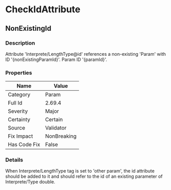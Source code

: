 ﻿---  
uid: Validator_2_69_4  
---

# CheckIdAttribute

## NonExistingId

### Description

Attribute 'Interprete\/LengthType@id' references a non\-existing 'Param' with ID '{nonExistingParamId}'. Param ID '{paramId}'.

### Properties

| Name         | Value       |
| ------------ | ----------- |
| Category     | Param       |
| Full Id      | 2.69.4      |
| Severity     | Major       |
| Certainty    | Certain     |
| Source       | Validator   |
| Fix Impact   | NonBreaking |
| Has Code Fix | False       |

### Details

When Interprete\/LengthType tag is set to 'other param', the id attribute should be added to it and should refer to the id of an existing parameter of Interprete\/Type double.
